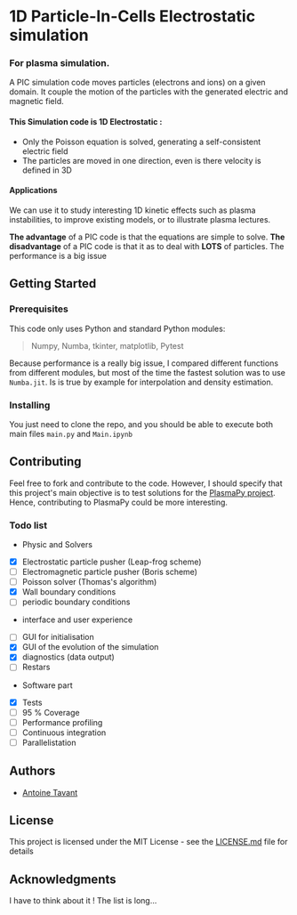 # 1D Particle-In-Cells Electrostatic simulation
### For plasma simulation.

A PIC simulation code moves particles (electrons and ions) on a given domain. It couple the motion of the particles with the generated electric and magnetic field.


#### This Simulation code is 1D Electrostatic :
* Only the Poisson equation is solved, generating a self-consistent electric field
* The particles are moved in one direction, even is there velocity is defined in 3D

#### Applications
We can use it to study interesting 1D kinetic effects such as plasma instabilities, to improve existing models, or to illustrate plasma lectures.

**The advantage** of a PIC code is that the equations are simple to solve.
**The disadvantage** of a PIC code is that it as to deal with **LOTS** of particles. The performance is a big issue

## Getting Started

### Prerequisites
This code only uses Python and standard Python modules:
> Numpy,
> Numba,
> tkinter,
> matplotlib,
> Pytest

Because performance is a really big issue, I compared different functions from different modules, but most of the time the fastest solution was to use `Numba.jit`.
Is is true by example for interpolation and density estimation.

### Installing

You just need to clone the repo, and you should be able to execute both main files `main.py` and `Main.ipynb`


## Contributing

Feel free to fork and contribute to the code.
However, I should specify that this project's main objective is to test solutions for the [PlasmaPy project](https://github.com/PlasmaPy/PlasmaPy). Hence, contributing to PlasmaPy could be more interesting.

### Todo list

* Physic and Solvers
- [x] Electrostatic particle pusher (Leap-frog scheme)
- [ ] Electromagnetic particle pusher (Boris scheme)
- [ ] Poisson solver (Thomas's algorithm)
- [x] Wall boundary conditions
- [ ] periodic boundary conditions

* interface and user experience
- [ ] GUI for initialisation
- [x] GUI of the evolution of the simulation
- [x] diagnostics (data output)
- [ ] Restars

* Software part
- [x] Tests
- [ ] 95 % Coverage
- [ ] Performance profiling
- [ ] Continuous integration
- [ ] Parallelistation

## Authors
* [Antoine Tavant](https://github.com/antoinelpp)

## License

This project is licensed under the MIT License - see the [LICENSE.md](LICENSE.md) file for details

## Acknowledgments

I have to think about it ! The list is long...
